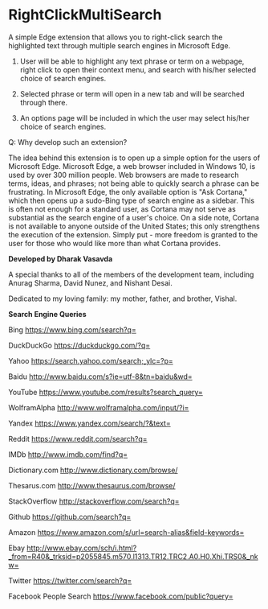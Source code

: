 # RightClickMultiSearch
A simple Edge extension that allows you to right-click search the highlighted text through multiple search engines in Microsoft Edge.

1. User will be able to highlight any text phrase or term on a webpage, right click to open their context menu, and search with his/her selected choice of search engines.

2. Selected phrase or term will open in a new tab and will be searched through there.

3. An options page will be included in which the user may select his/her choice of search engines.


Q: Why develop such an extension?

The idea behind this extension is to open up a simple option for the users of Microsoft Edge. Microsoft Edge, a web browser included in Windows 10, is used by over 300 million people. Web browsers are made to research terms, ideas, and phrases; not being able to quickly search a phrase can be frustrating. In Microsoft Edge, the only available option is "Ask Cortana," which then opens up a sudo-Bing type of search engine as a sidebar. This is often not enough for a standard user, as Cortana may not serve as substantial as the search engine of a user's choice. On a side note, Cortana is not available to anyone outside of the United States; this only strengthens the execution of the extension. Simply put - more freedom is granted to the user for those who would like more than what Cortana provides.


**Developed by Dharak Vasavda**

A special thanks to all of the members of the development team, including Anurag Sharma, David Nunez, and Nishant Desai.

Dedicated to my loving family: my mother, father, and brother, Vishal.


**Search Engine Queries**

Bing
https://www.bing.com/search?q=

DuckDuckGo
https://duckduckgo.com/?q=

Yahoo
https://search.yahoo.com/search;_ylc=?p=

Baidu
http://www.baidu.com/s?ie=utf-8&tn=baidu&wd=

YouTube
https://www.youtube.com/results?search_query=

WolframAlpha
http://www.wolframalpha.com/input/?i=

Yandex
https://www.yandex.com/search/?&text=

Reddit
https://www.reddit.com/search?q= 

IMDb
http://www.imdb.com/find?q=

Dictionary.com
http://www.dictionary.com/browse/

Thesarus.com
http://www.thesaurus.com/browse/

StackOverflow
http://stackoverflow.com/search?q=

Github
https://github.com/search?q=

Amazon
https://www.amazon.com/s/url=search-alias&field-keywords=

Ebay
http://www.ebay.com/sch/i.html?_from=R40&_trksid=p2055845.m570.l1313.TR12.TRC2.A0.H0.Xhi.TRS0&_nkw=

Twitter
https://twitter.com/search?q=

Facebook People Search
https://www.facebook.com/public?query=